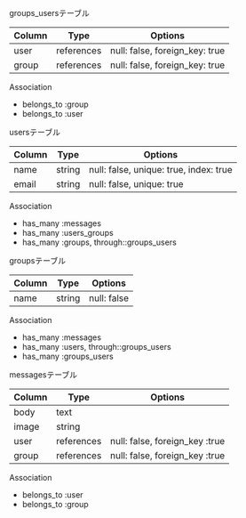 groups_usersテーブル

|Column|Type|Options|
|------|----|-------|
|user|references|null: false, foreign_key: true|
|group|references|null: false, foreign_key: true|

Association
- belongs_to :group
- belongs_to :user


usersテーブル

|Column|Type|Options|
|------|----|-------|
|name|string|null: false, unique: true, index: true|
|email|string|null: false, unique: true|

Association
- has_many :messages
- has_many :users_groups
- has_many :groups, through::groups_users


groupsテーブル

|Column|Type|Options|
|------|----|-------|
|name|string|null: false|

Association
- has_many :messages
- has_many :users, through::groups_users
- has_many :groups_users


messagesテーブル

|Column|Type|Options|
|------|----|-------|
|body|text||
|image|string||
|user|references|null: false, foreign_key :true|
|group|references|null: false, foreign_key :true|


Association
- belongs_to :user
- belongs_to :group

